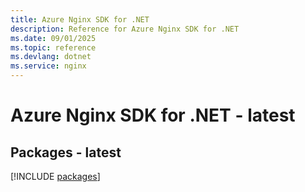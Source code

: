 ```yaml
---
title: Azure Nginx SDK for .NET
description: Reference for Azure Nginx SDK for .NET
ms.date: 09/01/2025
ms.topic: reference
ms.devlang: dotnet
ms.service: nginx
---
```

# Azure Nginx SDK for .NET - latest
## Packages - latest
[!INCLUDE [packages](nginx-index.md)]